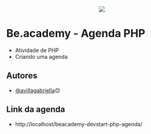 <p align="center">
<img src="https://www.beacademy.com.br/wp-content/uploads/2019/11/Logo-Topo.png">
</p>

# Be.academy - Agenda PHP

- Atividade de PHP
- Criando uma agenda 



## Autores

- [@avillagabriella](https://www.github.com/avillagabriella)😊


## Link da agenda 
- http://localhost/beacademy-devstart-php-agenda/
